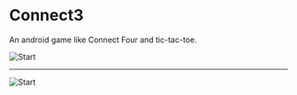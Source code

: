 # Connect3
An android game like Connect Four and tic-tac-toe.

![Start](http://philvr.com/Projects/img/misc/Connect3-End.png)

<hr>

![Start](http://philvr.com/Projects/img/misc/Connect3.png)
